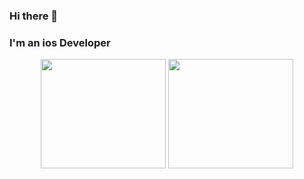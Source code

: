 ### Hi there 👋
### I'm an ios Developer 

<p align = "center" style ="max-width:100%;">
<img width = "200em" height = "175em" src="https://github-readme-stats.vercel.app/api?username=ejssong&show_icons=true&theme=dark" align = "center"/>
<img width = "200em" height = "175em" src="https://github-readme-stats.vercel.app/api/top-langs/?username=ejssong&layout=compact&theme=dark" align = "center"/>
</p>

<!--
**ejssong/ejssong** is a ✨ _special_ ✨ repository because its `README.md` (this file) appears on your GitHub profile.

Here are some ideas to get you started:

- 🔭 I’m currently working on ...
- 🌱 I’m currently learning ...
- 👯 I’m looking to collaborate on ...
- 🤔 I’m looking for help with ...
- 💬 Ask me about ...
- 📫 How to reach me: ...
- 😄 Pronouns: ...
- ⚡ Fun fact: ...
-->
